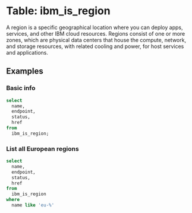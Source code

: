 # Table: ibm_is_region

A region is a specific geographical location where you can deploy apps, services, and other IBM cloud resources. Regions consist of one or more zones, which are physical data centers that house the compute, network, and storage resources, with related cooling and power, for host services and applications.

## Examples

### Basic info

```sql
select
  name,
  endpoint,
  status,
  href
from
  ibm_is_region;
```

### List all European regions

```sql
select
  name,
  endpoint,
  status,
  href
from
  ibm_is_region
where
  name like 'eu-%'
```
